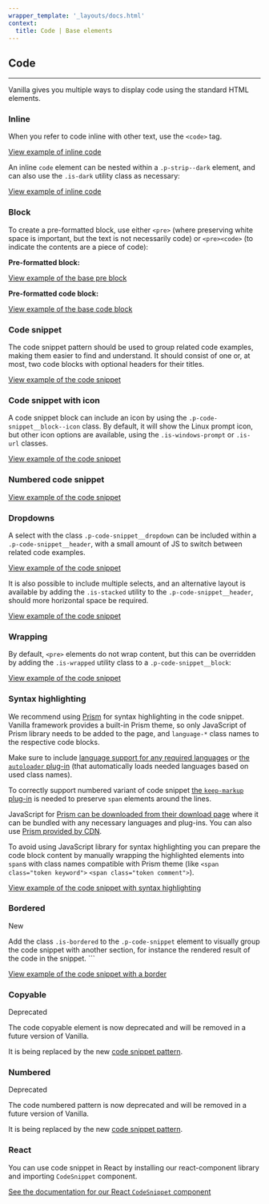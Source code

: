 ```yaml
---
wrapper_template: '_layouts/docs.html'
context:
  title: Code | Base elements
---
```


## Code

<hr>

Vanilla gives you multiple ways to display code using the standard HTML elements.

### Inline

When you refer to code inline with other text, use the <code>&lt;code></code> tag.

<div class="embedded-example"><a href="/docs/examples/base/code-inline/" class="js-example">
View example of inline code
</a></div>

An inline `code` element can be nested within a `.p-strip--dark` element, and can also use the `.is-dark` utility class as necessary:

<div class="embedded-example"><a href="/docs/examples/base/code-inline-dark/" class="js-example">
View example of inline code
</a></div>

### Block

To create a pre-formatted block, use either `<pre>` (where preserving white space is important, but the text is not necessarily code) or `<pre><code>` (to indicate the contents are a piece of code):

**Pre-formatted block:**

<div class="embedded-example"><a href="/docs/examples/base/pre/" class="js-example">
View example of the base pre block
</a></div>

**Pre-formatted code block:**

<div class="embedded-example"><a href="/docs/examples/base/code-block/" class="js-example">
View example of the base code block
</a></div>

### Code snippet

The code snippet pattern should be used to group related code examples, making them easier to find and understand. It should consist of one or, at most, two code blocks with optional headers for their titles.

<div class="embedded-example"><a href="/docs/examples/patterns/code-snippet/default" class="js-example">
View example of the code snippet
</a></div>

### Code snippet with icon

A code snippet block can include an icon by using the `.p-code-snippet__block--icon` class. By default, it will show the Linux prompt icon, but other icon options are available, using the `.is-windows-prompt` or `.is-url` classes.

<div class="embedded-example"><a href="/docs/examples/patterns/code-snippet/icon" class="js-example">
View example of the code snippet
</a></div>

### Numbered code snippet

<div class="embedded-example"><a href="/docs/examples/patterns/code-snippet/numbered" class="js-example">
View example of the code snippet
</a></div>

### Dropdowns

A select with the class `.p-code-snippet__dropdown` can be included within a `.p-code-snippet__header`, with a small amount of JS to switch between related code examples.

<div class="embedded-example"><a href="/docs/examples/patterns/code-snippet/dropdown" class="js-example">
View example of the code snippet
</a></div>

It is also possible to include multiple selects, and an alternative layout is available by adding the `.is-stacked` utility to the `.p-code-snippet__header`, should more horizontal space be required.

<div class="embedded-example"><a href="/docs/examples/patterns/code-snippet/dropdown-multiple" class="js-example">
View example of the code snippet
</a></div>

### Wrapping

By default, `<pre>` elements do not wrap content, but this can be overridden by adding the `.is-wrapped` utility class to a `.p-code-snippet__block`:

<div class="embedded-example"><a href="/docs/examples/patterns/code-snippet/wrapping" class="js-example">
View example of the code snippet
</a></div>

### Syntax highlighting

We recommend using [Prism](https://prismjs.com/) for syntax highlighting in the code snippet. Vanilla framework provides a built-in Prism theme, so only JavaScript of Prism library needs to be added to the page, and `language-*` class names to the respective code blocks.

Make sure to include [language support for any required languages](https://prismjs.com/index.html#supported-languages) or [the `autoloader` plug-in](https://prismjs.com/plugins/autoloader/) (that automatically loads needed languages based on used class names).

To correctly support numbered variant of code snippet [the `keep-markup` plug-in](https://prismjs.com/plugins/keep-markup/) is needed to preserve `span` elements around the lines.

JavaScript for [Prism can be downloaded from their download page](https://prismjs.com/download) where it can be bundled with any necessary languages and plug-ins. You can also use [Prism provided by CDN](https://prismjs.com/index.html#basic-usage-cdn).

To avoid using JavaScript library for syntax highlighting you can prepare the code block content by manually wrapping the highlighted elements into `span`s with class names compatible with Prism theme (like `<span class="token keyword">` `<span class="token comment">`).

<div class="embedded-example"><a href="/docs/examples/patterns/code-snippet/prism" class="js-example">
View example of the code snippet with syntax highlighting
</a></div>

### Bordered

<span class="p-label--new">New</span>

Add the class `.is-bordered` to the `.p-code-snippet` element to visually group the code snippet with another section, for instance the rendered result of the code in the snippet. ```

<div class="embedded-example"><a href="/docs/examples/patterns/code-snippet/is-bordered" class="js-example">
View example of the code snippet with a border
</a></div>

### Copyable

<span class="p-label--deprecated">Deprecated</span>

The code copyable element is now deprecated and will be removed in a future version of Vanilla.

It is being replaced by the new [code snippet pattern](/docs/base/code#code-snippet).

### Numbered

<span class="p-label--deprecated">Deprecated</span>

The code numbered pattern is now deprecated and will be removed in a future version of Vanilla.

It is being replaced by the new [code snippet pattern](/docs/base/code#code-snippet).

### React

You can use code snippet in React by installing our react-component library and importing `CodeSnippet` component.

[See the documentation for our React `CodeSnippet` component](https://canonical-web-and-design.github.io/react-components/?path=/docs/codesnippet--default-story#code-snippet)
